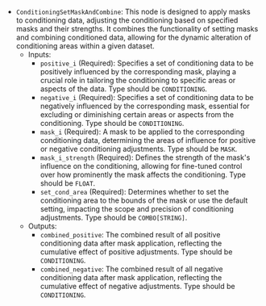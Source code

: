 - `ConditioningSetMaskAndCombine`: This node is designed to apply masks to conditioning data, adjusting the conditioning based on specified masks and their strengths. It combines the functionality of setting masks and combining conditioned data, allowing for the dynamic alteration of conditioning areas within a given dataset.
    - Inputs:
        - `positive_i` (Required): Specifies a set of conditioning data to be positively influenced by the corresponding mask, playing a crucial role in tailoring the conditioning to specific areas or aspects of the data. Type should be `CONDITIONING`.
        - `negative_i` (Required): Specifies a set of conditioning data to be negatively influenced by the corresponding mask, essential for excluding or diminishing certain areas or aspects from the conditioning. Type should be `CONDITIONING`.
        - `mask_i` (Required): A mask to be applied to the corresponding conditioning data, determining the areas of influence for positive or negative conditioning adjustments. Type should be `MASK`.
        - `mask_i_strength` (Required): Defines the strength of the mask's influence on the conditioning, allowing for fine-tuned control over how prominently the mask affects the conditioning. Type should be `FLOAT`.
        - `set_cond_area` (Required): Determines whether to set the conditioning area to the bounds of the mask or use the default setting, impacting the scope and precision of conditioning adjustments. Type should be `COMBO[STRING]`.
    - Outputs:
        - `combined_positive`: The combined result of all positive conditioning data after mask application, reflecting the cumulative effect of positive adjustments. Type should be `CONDITIONING`.
        - `combined_negative`: The combined result of all negative conditioning data after mask application, reflecting the cumulative effect of negative adjustments. Type should be `CONDITIONING`.

